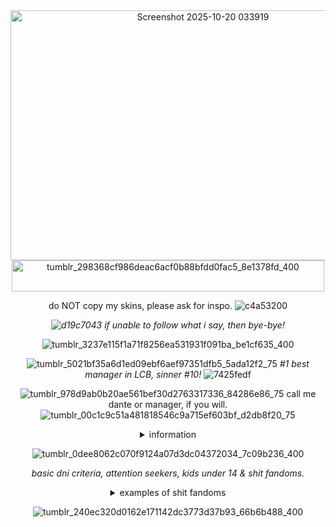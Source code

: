 <div align="center">

<img width="600" height="400" alt="Screenshot 2025-10-20 033919" src="https://github.com/user-attachments/assets/daaa4af6-5d35-47ec-9b11-6b96ab3ac649" />

<img width="500" height="50" alt="tumblr_298368cf986deac6acf0b88bfdd0fac5_8e1378fd_400" src="https://github.com/user-attachments/assets/81787a28-afcc-46f4-9958-63f135afb797" />

do NOT copy my skins, please ask for inspo. ![c4a53200](https://github.com/user-attachments/assets/59770c3c-e961-40c9-9074-cd2c9a8d93cf)

*![d19c7043](https://github.com/user-attachments/assets/e100be3c-2f6d-4208-a231-e05724261add)
if unable to follow what i say, then bye-bye!*

![tumblr_3237e115f1a71f8256ea531931f091ba_be1cf635_400](https://github.com/user-attachments/assets/6fb961ff-134f-4030-b1f1-8a612b9e56ca)

![tumblr_5021bf35a6d1ed09ebf6aef97351dfb5_5ada12f2_75](https://github.com/user-attachments/assets/eed43a43-393e-412e-a70b-c79390ada02b)
*#1 best manager in LCB, sinner #10!* ![7425fedf](https://github.com/user-attachments/assets/74fe6783-73c0-4aac-b4e6-f954214704a3)

![tumblr_978d9ab0b20ae561bef30d2763317336_84286e86_75](https://github.com/user-attachments/assets/83f4d9c7-f771-481e-b7b4-8a556d216c46)
call me dante or manager, if you will.![tumblr_00c1c9c51a481818546c9a715ef603bf_d2db8f20_75](https://github.com/user-attachments/assets/68e7da64-95a5-4b7a-b575-7e3c2b8dea74)

 <details>
   <summary>information</summary>
  
   `-he/them, gend-fluid & ment 6y.o`
  
   `-social-anxi/anti-social, slow`
 </details>

![tumblr_0dee8062c070f9124a07d3dc04372034_7c09b236_400](https://github.com/user-attachments/assets/1f3d8876-02f9-4ed2-b59d-2a8ae23a760f)

*basic dni criteria, attention seekers, kids under 14 & shit fandoms.*

<details>
  <summary>examples of shit fandoms</summary>

   hh/hb, fskn, jjk etc i will not mention
</details>

![tumblr_240ec320d0162e171142dc3773d37b93_66b6b488_400](https://github.com/user-attachments/assets/567e88c3-646b-41e6-b050-8fc18c954253)

